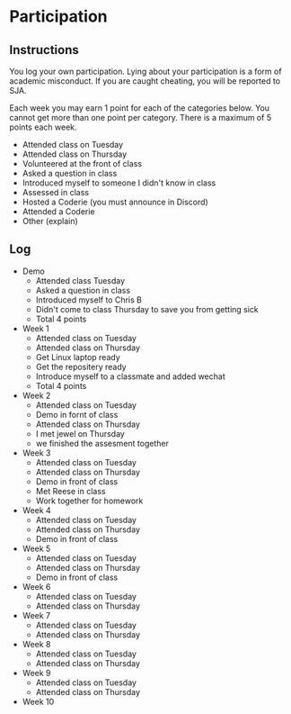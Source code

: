 Participation
=============

## Instructions ##

You log your own participation. Lying about your participation is a form of
academic misconduct. If you are caught cheating, you will be reported to SJA.

Each week you may earn 1 point for each of the categories below. You cannot get
more than one point per category. There is a maximum of 5 points each week.

+ Attended class on Tuesday
+ Attended class on Thursday
+ Volunteered at the front of class
+ Asked a question in class
+ Introduced myself to someone I didn't know in class
+ Assessed in class
+ Hosted a Coderie (you must announce in Discord)
+ Attended a Coderie
+ Other (explain)

## Log ##

- Demo
	+ Attended class Tuesday
	+ Asked a question in class
	+ Introduced myself to Chris B
	+ Didn't come to class Thursday to save you from getting sick
	+ Total 4 points
- Week 1
	+ Attended class on Tuesday
	+ Attended class on Thursday
	+ Get Linux laptop ready
	+ Get the repositery ready
	+ Introduce myself to a classmate and added wechat
	+ Total 4 points
- Week 2
	+ Attended class on Tuesday
	+ Demo in fornt of class
	+ Attended class on Thursday
	+ I met jewel on Thursday
	+ we finished the assesment together
- Week 3
	+ Attended class on Tuesday
	+ Attended class on Thursday
	+ Demo in front of class
	+ Met Reese in class
	+ Work together for homework
- Week 4
	+ Attended class on Tuesday
	+ Attended class on Thursday
	+ Demo in front of class
- Week 5
	+ Attended class on Tuesday
	+ Attended class on Thursday
	+ Demo in front of class
- Week 6
	+ Attended class on Tuesday
	+ Attended class on Thursday
- Week 7
	+ Attended class on Tuesday
	+ Attended class on Thursday
- Week 8
	+ Attended class on Tuesday
	+ Attended class on Thursday
- Week 9
	+ Attended class on Tuesday
	+ Attended class on Thursday
- Week 10
